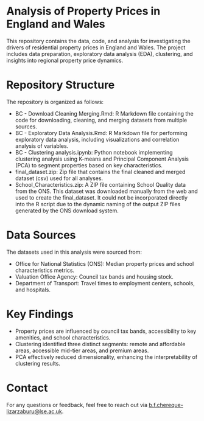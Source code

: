 # Analysis of Property Prices in England and Wales
This repository contains the data, code, and analysis for investigating the drivers of residential property prices in England and Wales. The project includes data preparation, exploratory data analysis (EDA), clustering, and insights into regional property price dynamics.

# Repository Structure
The repository is organized as follows:
- BC - Download Cleaning Merging.Rmd: R Markdown file containing the code for downloading, cleaning, and merging datasets from multiple sources.
- BC - Exploratory Data Analysis.Rmd: R Markdown file for performing exploratory data analysis, including visualizations and correlation analysis of variables.
- BC - Clustering analysis.ipynb: Python notebook implementing clustering analysis using K-means and Principal Component Analysis (PCA) to segment properties based on key characteristics.
- final_dataset.zip: Zip file that contains the final cleaned and merged dataset (csv) used for all analyses.
- School_Characteristics.zip: A ZIP file containing School Quality data from the ONS. This dataset was downloaded manually from the web and used to create the final_dataset. It could not be incorporated directly into the R script due to the dynamic naming of the output ZIP files generated by the ONS download system.

# Data Sources
The datasets used in this analysis were sourced from:

- Office for National Statistics (ONS): Median property prices and school characteristics metrics.
- Valuation Office Agency: Council tax bands and housing stock.
- Department of Transport: Travel times to employment centers, schools, and hospitals.

# Key Findings
- Property prices are influenced by council tax bands, accessibility to key amenities, and school characteristics.
- Clustering identified three distinct segments: remote and affordable areas, accessible mid-tier areas, and premium areas.
- PCA effectively reduced dimensionality, enhancing the interpretability of clustering results.

# Contact
For any questions or feedback, feel free to reach out via b.f.chereque-lizarzaburu@lse.ac.uk.
